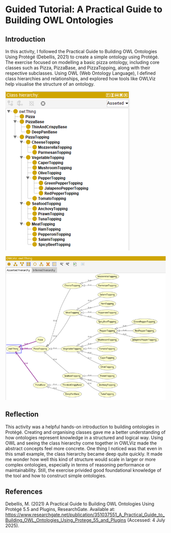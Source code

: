 # Guided Tutorial: A Practical Guide to Building OWL Ontologies

## Introduction

In this activity, I followed the Practical Guide to Building OWL Ontologies Using Protégé (Debellis, 2021) to create a simple ontology using Protégé. The exercise focused on modelling a basic pizza ontology, including core classes such as Pizza, PizzaBase, and PizzaTopping, along with their respective subclasses. Using OWL (Web Ontology Language), I defined class hierarchies and relationships, and explored how tools like OWLViz help visualise the structure of an ontology.

![pizza hierarchy](pizza-hierarchy.png)

![the hierarchy as a diagram](pizza-hierarchy-diagram.png)

## Reflection

This activity was a helpful hands-on introduction to building ontologies in Protégé. Creating and organising classes gave me a better understanding of how ontologies represent knowledge in a structured and logical way. Using OWL and seeing the class hierarchy come together in OWLViz made the abstract concepts feel more concrete. One thing I noticed was that even in this small example, the class hierarchy became deep quite quickly. It made me wonder how well this kind of structure would scale in larger or more complex ontologies, especially in terms of reasoning performance or maintainability. Still, the exercise privided good foundational knowledge of the tool and how to construct simple ontologies.

## References

Debellis, M. (2021) A Practical Guide to Building OWL Ontologies Using Protégé 5.5 and Plugins, ResearchGate. Available at: https://www.researchgate.net/publication/351037551_A_Practical_Guide_to_Building_OWL_Ontologies_Using_Protege_55_and_Plugins (Accessed: 4 July 2025).

